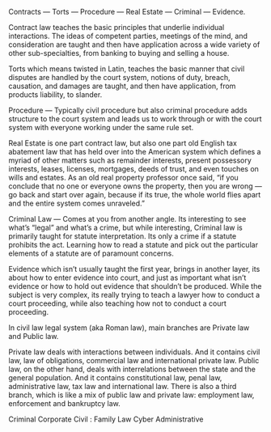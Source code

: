 Contracts — Torts — Procedure — Real Estate — Criminal — Evidence.

Contract law teaches the basic principles that underlie individual interactions. The ideas of competent parties, meetings of the mind, and consideration are taught and then have application across a wide variety of other sub-specialties, from banking to buying and selling a house.

Torts which means twisted in Latin, teaches the basic manner that civil disputes are handled by the court system, notions of duty, breach, causation, and damages are taught, and then have application, from products liability, to slander.

Procedure — Typically civil procedure but also criminal procedure adds structure to the court system and leads us to work through or with the court system with everyone working under the same rule set.

Real Estate is one part contract law, but also one part old English tax abatement law that has held over into the American system which defines a myriad of other matters such as remainder interests, present possessory interests, leases, licenses, mortgages, deeds of trust, and even touches on wills and estates. As an old real property professor once said, “if you conclude that no one or everyone owns the property, then you are wrong — go back and start over again, because if its true, the whole world flies apart and the entire system comes unraveled.”

Criminal Law — Comes at you from another angle. Its interesting to see what’s “legal” and what’s a crime, but while interesting, Criminal law is primarily taught for statute interpretation. Its only a crime if a statute prohibits the act. Learning how to read a statute and pick out the particular elements of a statute are of paramount concerns.

Evidence which isn’t usually taught the first year, brings in another layer, its about how to enter evidence into court, and just as important what isn’t evidence or how to hold out evidence that shouldn’t be produced. While the subject is very complex, its really trying to teach a lawyer how to conduct a court proceeding, while also teaching how not to conduct a court proceeding.

In civil law legal system (aka Roman law), main branches are Private law and Public law.

Private law deals with interactions between individuals. And it contains civil law, law of obligations, commercial law and international private law.
Public law, on the other hand, deals with interrelations between the state and the general population. And it contains constitutional law, penal law, administrative law, tax law and international law.
There is also a third branch, which is like a mix of public law and private law: employment law, enforcement and bankruptcy law.

Criminal
Corporate
Civil : Family Law
Cyber
Administrative 